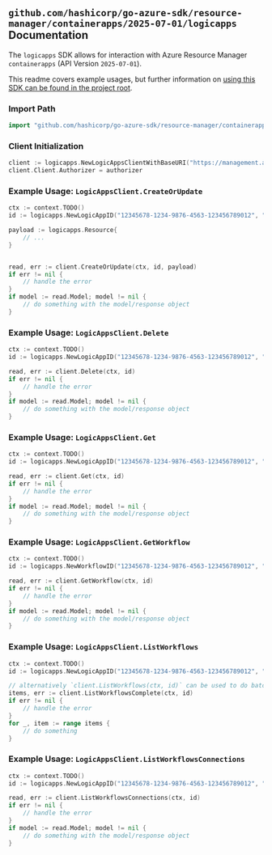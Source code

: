 
## `github.com/hashicorp/go-azure-sdk/resource-manager/containerapps/2025-07-01/logicapps` Documentation

The `logicapps` SDK allows for interaction with Azure Resource Manager `containerapps` (API Version `2025-07-01`).

This readme covers example usages, but further information on [using this SDK can be found in the project root](https://github.com/hashicorp/go-azure-sdk/tree/main/docs).

### Import Path

```go
import "github.com/hashicorp/go-azure-sdk/resource-manager/containerapps/2025-07-01/logicapps"
```


### Client Initialization

```go
client := logicapps.NewLogicAppsClientWithBaseURI("https://management.azure.com")
client.Client.Authorizer = authorizer
```


### Example Usage: `LogicAppsClient.CreateOrUpdate`

```go
ctx := context.TODO()
id := logicapps.NewLogicAppID("12345678-1234-9876-4563-123456789012", "example-resource-group", "containerAppName", "logicAppName")

payload := logicapps.Resource{
	// ...
}


read, err := client.CreateOrUpdate(ctx, id, payload)
if err != nil {
	// handle the error
}
if model := read.Model; model != nil {
	// do something with the model/response object
}
```


### Example Usage: `LogicAppsClient.Delete`

```go
ctx := context.TODO()
id := logicapps.NewLogicAppID("12345678-1234-9876-4563-123456789012", "example-resource-group", "containerAppName", "logicAppName")

read, err := client.Delete(ctx, id)
if err != nil {
	// handle the error
}
if model := read.Model; model != nil {
	// do something with the model/response object
}
```


### Example Usage: `LogicAppsClient.Get`

```go
ctx := context.TODO()
id := logicapps.NewLogicAppID("12345678-1234-9876-4563-123456789012", "example-resource-group", "containerAppName", "logicAppName")

read, err := client.Get(ctx, id)
if err != nil {
	// handle the error
}
if model := read.Model; model != nil {
	// do something with the model/response object
}
```


### Example Usage: `LogicAppsClient.GetWorkflow`

```go
ctx := context.TODO()
id := logicapps.NewWorkflowID("12345678-1234-9876-4563-123456789012", "example-resource-group", "containerAppName", "logicAppName", "workflowName")

read, err := client.GetWorkflow(ctx, id)
if err != nil {
	// handle the error
}
if model := read.Model; model != nil {
	// do something with the model/response object
}
```


### Example Usage: `LogicAppsClient.ListWorkflows`

```go
ctx := context.TODO()
id := logicapps.NewLogicAppID("12345678-1234-9876-4563-123456789012", "example-resource-group", "containerAppName", "logicAppName")

// alternatively `client.ListWorkflows(ctx, id)` can be used to do batched pagination
items, err := client.ListWorkflowsComplete(ctx, id)
if err != nil {
	// handle the error
}
for _, item := range items {
	// do something
}
```


### Example Usage: `LogicAppsClient.ListWorkflowsConnections`

```go
ctx := context.TODO()
id := logicapps.NewLogicAppID("12345678-1234-9876-4563-123456789012", "example-resource-group", "containerAppName", "logicAppName")

read, err := client.ListWorkflowsConnections(ctx, id)
if err != nil {
	// handle the error
}
if model := read.Model; model != nil {
	// do something with the model/response object
}
```

